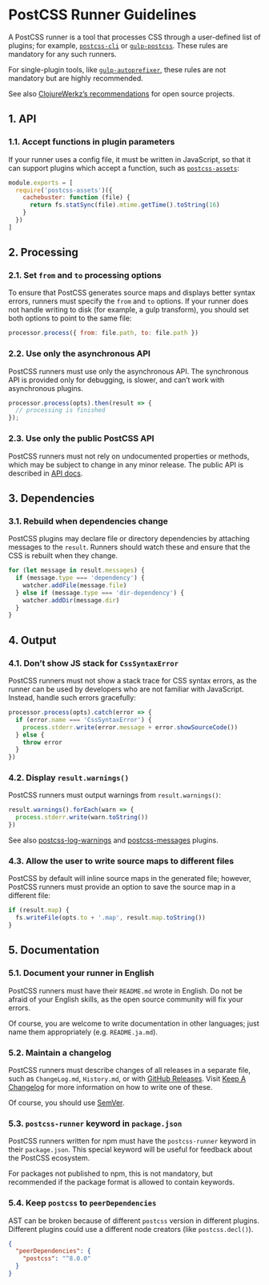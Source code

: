 # PostCSS Runner Guidelines

A PostCSS runner is a tool that processes CSS through a user-defined list
of plugins; for example, [`postcss-cli`] or [`gulp‑postcss`].
These rules are mandatory for any such runners.

For single-plugin tools, like [`gulp-autoprefixer`],
these rules are not mandatory but are highly recommended.

See also [ClojureWerkz’s recommendations] for open source projects.

[ClojureWerkz’s recommendations]: http://blog.clojurewerkz.org/blog/2013/04/20/how-to-make-your-open-source-project-really-awesome/
[`gulp-autoprefixer`]: https://github.com/sindresorhus/gulp-autoprefixer
[`gulp‑postcss`]:      https://github.com/w0rm/gulp-postcss
[`postcss-cli`]:       https://github.com/postcss/postcss-cli


## 1. API

### 1.1. Accept functions in plugin parameters

If your runner uses a config file, it must be written in JavaScript, so that
it can support plugins which accept a function, such as [`postcss-assets`]:

```js
module.exports = [
  require('postcss-assets')({
    cachebuster: function (file) {
      return fs.statSync(file).mtime.getTime().toString(16)
    }
  })
]
```

[`postcss-assets`]: https://github.com/borodean/postcss-assets


## 2. Processing

### 2.1. Set `from` and `to` processing options

To ensure that PostCSS generates source maps and displays better syntax errors,
runners must specify the `from` and `to` options. If your runner does not handle
writing to disk (for example, a gulp transform), you should set both options
to point to the same file:

```js
processor.process({ from: file.path, to: file.path })
```


### 2.2. Use only the asynchronous API

PostCSS runners must use only the asynchronous API.
The synchronous API is provided only for debugging, is slower,
and can’t work with asynchronous plugins.

```js
processor.process(opts).then(result => {
  // processing is finished
});
```


### 2.3. Use only the public PostCSS API

PostCSS runners must not rely on undocumented properties or methods,
which may be subject to change in any minor release. The public API
is described in [API docs].

[API docs]: https://postcss.org/api/


## 3. Dependencies

### 3.1. Rebuild when dependencies change

PostCSS plugins may declare file or directory dependencies by attaching
messages to the `result`. Runners should watch these and ensure that the
CSS is rebuilt when they change.

```js
for (let message in result.messages) {
  if (message.type === 'dependency') {
    watcher.addFile(message.file)
  } else if (message.type === 'dir-dependency') {
    watcher.addDir(message.dir)
  }
}
```


## 4. Output

### 4.1. Don’t show JS stack for `CssSyntaxError`

PostCSS runners must not show a stack trace for CSS syntax errors,
as the runner can be used by developers who are not familiar with JavaScript.
Instead, handle such errors gracefully:

```js
processor.process(opts).catch(error => {
  if (error.name === 'CssSyntaxError') {
    process.stderr.write(error.message + error.showSourceCode())
  } else {
    throw error
  }
})
```


### 4.2. Display `result.warnings()`

PostCSS runners must output warnings from `result.warnings()`:

```js
result.warnings().forEach(warn => {
  process.stderr.write(warn.toString())
})
```

See also [postcss-log-warnings] and [postcss-messages] plugins.

[postcss-log-warnings]: https://github.com/davidtheclark/postcss-log-warnings
[postcss-messages]:     https://github.com/postcss/postcss-messages


### 4.3. Allow the user to write source maps to different files

PostCSS by default will inline source maps in the generated file; however,
PostCSS runners must provide an option to save the source map in a different
file:

```js
if (result.map) {
  fs.writeFile(opts.to + '.map', result.map.toString())
}
```


## 5. Documentation

### 5.1. Document your runner in English

PostCSS runners must have their `README.md` wrote in English. Do not be afraid
of your English skills, as the open source community will fix your errors.

Of course, you are welcome to write documentation in other languages;
just name them appropriately (e.g. `README.ja.md`).


### 5.2. Maintain a changelog

PostCSS runners must describe changes of all releases in a separate file,
such as `ChangeLog.md`, `History.md`, or with [GitHub Releases].
Visit [Keep A Changelog] for more information on how to write one of these.

Of course, you should use [SemVer].

[Keep A Changelog]: https://keepachangelog.com/
[GitHub Releases]:  https://help.github.com/articles/creating-releases/
[SemVer]:           https://semver.org/


### 5.3. `postcss-runner` keyword in `package.json`

PostCSS runners written for npm must have the `postcss-runner` keyword
in their `package.json`. This special keyword will be useful for feedback about
the PostCSS ecosystem.

For packages not published to npm, this is not mandatory, but recommended
if the package format is allowed to contain keywords.


### 5.4. Keep `postcss` to `peerDependencies`

AST can be broken because of different `postcss` version in different plugins.
Different plugins could use a different node creators (like `postcss.decl()`).

```json
{
  "peerDependencies": {
    "postcss": "^8.0.0"
  }
}
```
